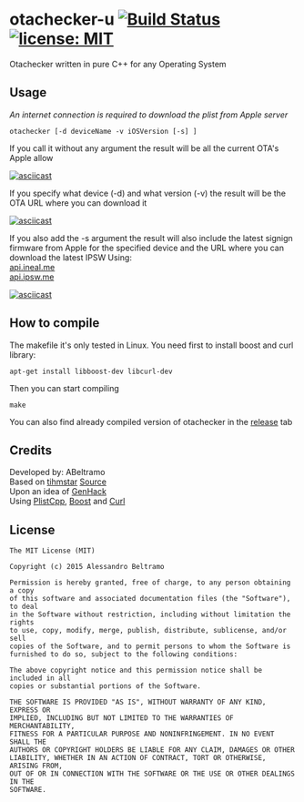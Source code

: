 otachecker-u [![Build Status](https://travis-ci.org/ABeltramo/otachecker-u.svg?branch=master)](https://travis-ci.org/ABeltramo/otachecker-u) [![license: MIT](https://img.shields.io/badge/License-MIT-lightgrey.svg)](https://opensource.org/licenses/MIT)
==========

Otachecker written in pure C++ for any Operating System

Usage
-------

*An internet connection is required to download the plist from Apple server*

	otachecker [-d deviceName -v iOSVersion [-s] ]

If you call it without any argument the result will be all the current OTA's Apple allow

[![asciicast](https://asciinema.org/a/OpSfatjP8qMyiY7BUq01xqkVR.png)](https://asciinema.org/a/OpSfatjP8qMyiY7BUq01xqkVR?speed=2)
	
If you specify what device (-d) and what version (-v) the result will be the OTA URL where you can download it  

[![asciicast](https://asciinema.org/a/df59N057v65JOj9BRZeJbxoYm.png)](https://asciinema.org/a/df59N057v65JOj9BRZeJbxoYm?speed=2)

If you also add the -s argument the result will also include the latest signign firmware from Apple for the specified device and the URL where you can download the latest IPSW
Using:  
[api.ineal.me](http://api.ineal.me/)  
[api.ipsw.me](http://api.ipsw.me/)

[![asciicast](https://asciinema.org/a/0OXqAaVXYo5tCrnLkaDhMNK7u.png)](https://asciinema.org/a/0OXqAaVXYo5tCrnLkaDhMNK7u?speed=2)

How to compile
-------
The makefile it's only tested in Linux.
You need first to install boost and curl library:

	apt-get install libboost-dev libcurl-dev

Then you can start compiling

	make

You can also find already compiled version of otachecker in the [release](https://github.com/ABeltramo/otachecker-u/releases) tab

Credits
-------
Developed by: ABeltramo  
Based on [tihmstar](https://github.com/tihmstar) [Source](https://github.com/tihmstar/otachecker)  
Upon an idea of [GenHack](https://github.com/genhack)  
Using [PlistCpp](https://github.com/animetrics/PlistCpp), [Boost](http://www.boost.org/) and [Curl](http://curl.haxx.se/)

License
-------
	The MIT License (MIT)

	Copyright (c) 2015 Alessandro Beltramo

	Permission is hereby granted, free of charge, to any person obtaining a copy
	of this software and associated documentation files (the "Software"), to deal
	in the Software without restriction, including without limitation the rights
	to use, copy, modify, merge, publish, distribute, sublicense, and/or sell
	copies of the Software, and to permit persons to whom the Software is
	furnished to do so, subject to the following conditions:

	The above copyright notice and this permission notice shall be included in all
	copies or substantial portions of the Software.

	THE SOFTWARE IS PROVIDED "AS IS", WITHOUT WARRANTY OF ANY KIND, EXPRESS OR
	IMPLIED, INCLUDING BUT NOT LIMITED TO THE WARRANTIES OF MERCHANTABILITY,
	FITNESS FOR A PARTICULAR PURPOSE AND NONINFRINGEMENT. IN NO EVENT SHALL THE
	AUTHORS OR COPYRIGHT HOLDERS BE LIABLE FOR ANY CLAIM, DAMAGES OR OTHER
	LIABILITY, WHETHER IN AN ACTION OF CONTRACT, TORT OR OTHERWISE, ARISING FROM,
	OUT OF OR IN CONNECTION WITH THE SOFTWARE OR THE USE OR OTHER DEALINGS IN THE
	SOFTWARE.

